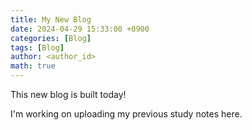 ```yaml
---
title: My New Blog
date: 2024-04-29 15:33:00 +0900
categories: [Blog]
tags: [Blog]
author: <author_id>
math: true
---
```


This new blog is built today!

I'm working on uploading my previous study notes here.